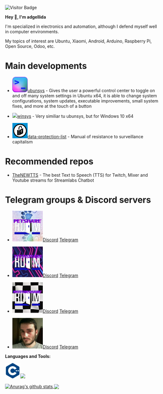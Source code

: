 <p align="center">
  
![Visitor Badge](https://visitor-badge.laobi.icu/badge?page_id=adgellida.adgellida)
  
**Hey 👋, I'm adgellida**

I'm specialized in electronics and automation, although I defend myself well in computer environments.

My topics of interest are Ubuntu, Xiaomi, Android, Arduino, Raspberry Pi, Open Source, Odoo, etc.

<a href="https://twitter.com/adgellida">
  <img align="left" alt="" | Twitter" width="22px" src="https://cdn.jsdelivr.net/npm/simple-icons@v3/icons/twitter.svg" />
</a>
                                                                                                                       
<a href="https://www.linkedin.com/in/adgellida/">
  <img align="left" alt="" width="22px" src="https://cdn.jsdelivr.net/npm/simple-icons@v3/icons/linkedin.svg" />
</a>

<a href="https://t.me/adgellida">
  <img align="left" alt="" width="22px" src="https://cdn.jsdelivr.net/npm/simple-icons@v3/icons/telegram.svg" />
</a>

<a href="https://www.twitch.tv/adgellida">
  <img align="left" alt="" width="22px" src="https://cdn.jsdelivr.net/npm/simple-icons@v3/icons/twitch.svg" />
</a>

<a href="https://discord.com/users/280292967745454081">
  <img align="left" alt="" width="22px" src="https://cdn.jsdelivr.net/npm/simple-icons@v3/icons/discord.svg" />
</a>

<a href="https://www.instagram.com/adgellida/">
  <img align="left" alt="" width="22px" src="https://cdn.jsdelivr.net/npm/simple-icons@v3/icons/instagram.svg" />
</a>

<a href="https://www.youtube.com/c/AntonioDavidGellidaLavara">
  <img align="left" alt="" width="22px" src="https://cdn.jsdelivr.net/npm/simple-icons@v3/icons/youtube.svg" />
</a>

</p>

<p align="left">

Main developments
=============================================

* <img src="https://raw.githubusercontent.com/adgellida/ubunsys/master/logo.png" width="50">[ubunsys](https://github.com/adgellida/ubunsys) - Gives the user a powerful control center to toggle on and off many system settings in Ubuntu x64, it is able to change system configurations, system updates, executable improvements, small system fixes, and more at the touch of a button

* <img src="https://raw.githubusercontent.com/adgellida/winsys/master/logo.png" width="50">[winsys](https://github.com/adgellida/winsys) - Very similiar tu ubunsys, but for Windows 10 x64

* <img src="https://raw.githubusercontent.com/adgellida/data-protection-list/main/images/privacy-first.png" width="50">[data-protection-list](https://github.com/adgellida/data-protection-list) - Manual of resistance to surveillance capitalism

Recommended repos
=============================================
* [TheNEWTTS](https://github.com/LuisSanchez-Dev/TheNewTTS) - The best Text to Speech (TTS) for Twitch, Mixer and Youtube streams for Streamlabs Chatbot

Telegram groups & Discord servers
=============================================
  <!-- Petshare -->
* <img src="https://github.com/adgellida/resources/blob/master/images/Petshare_room_Logo2.png" width="100">[Discord](https://discord.gg/XFVCuW) [Telegram](https://t.me/petshareroom)

  <!-- Techshare -->
* <img src="https://github.com/adgellida/resources/blob/master/images/Techshare_room_Logo2.png" width="100">[Discord](https://discord.gg/hN6MMK) [Telegram](https://t.me/techshareroom)

  <!-- Motorshare -->
* <img src="https://github.com/adgellida/resources/blob/master/images/Motorshare_room_Logo2.png" width="100">[Discord](https://discord.gg/ATDRGu) [Telegram](https://t.me/motorshareroom)

  <!-- Personal -->
* <img src="https://github.com/adgellida/resources/blob/master/images/photo.jpg" width="100">[Discord](https://discord.gg/6hRWpbG) [Telegram](https://t.me/adgellida)

<p align="center">

**Languages and Tools:**  

<code><img height="50" src="https://github.com/devicons/devicon/blob/master/icons/cplusplus/cplusplus-plain.svg"></code><code><img height="50" src="https://icon-icons.com/downloadimage.php?id=94938&root=1381/PNG/512/&file=qt_94938.png"></code>

<a href="https://github.com/adgellida/github-readme-stats">
  <img align="center" src="https://github-readme-stats.vercel.app/api?username=adgellida&show_icons=true&include_all_commits=true&theme=radical" alt="Anurag's github stats" />
</a>
<a href="https://github.com/adgellida/github-readme-stats">
  <!-- Change the `github-readme-stats.vercel.app` to `github-readme-stats.vercel.app`  -->
  <img align="center" src="https://github-readme-stats.vercel.app/api/top-langs/?username=adgellida&layout=compact&theme=radical" />
</a>

</p>
